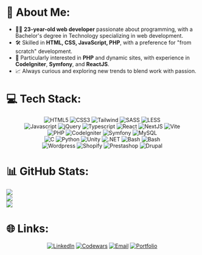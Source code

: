 # 👋 About Me:
- 👨‍💻 **23-year-old web developer** passionate about programming, with a Bachelor's degree in Technology specializing in web development.
- 🛠️ Skilled in **HTML, CSS, JavaScript, PHP**, with a preference for "from scratch" development.
- 🚀 Particularly interested in **PHP** and dynamic sites, with experience in **CodeIgniter**, **Symfony**, and **ReactJS**.
- 📈 Always curious and exploring new trends to blend work with passion.

# 💻 Tech Stack:
<p align="center">
	<img src="https://img.shields.io/badge/HTML5-%23151515?style=for-the-badge&logo=HTML5&logoColor=9f9f9f" alt="HTML5">
	<img src="https://img.shields.io/badge/CSS3-%23151515?style=for-the-badge&logo=CSS3&logoColor=9f9f9f" alt="CSS3">
	<img src="https://img.shields.io/badge/Tailwind-%23151515?style=for-the-badge&logo=TailwindCSS&logoColor=9f9f9f" alt="Tailwind">
	<img src="https://img.shields.io/badge/SASS-%23151515?style=for-the-badge&logo=SASS&logoColor=9f9f9f" alt="SASS">
	<img src="https://img.shields.io/badge/LESS-%23151515?style=for-the-badge&logo=LESS&logoColor=9f9f9f" alt="LESS">
		<br>
	<img src="https://img.shields.io/badge/Javascript-%23151515?style=for-the-badge&logo=Javascript&logoColor=9f9f9f" alt="Javascript">
	<img src="https://img.shields.io/badge/jQuery-%23151515?style=for-the-badge&logo=jQuery&logoColor=9f9f9f" alt="jQuery">
	<img src="https://img.shields.io/badge/Typescript-%23151515?style=for-the-badge&logo=Typescript&logoColor=9f9f9f" alt="Typescript">
	<img src="https://img.shields.io/badge/React-%23151515?style=for-the-badge&logo=React&logoColor=9f9f9f" alt="React">
	<img src="https://img.shields.io/badge/NextJS-%23151515?style=for-the-badge&logo=Next.Js&logoColor=9f9f9f" alt="NextJS">
	<img src="https://img.shields.io/badge/Vite-%23151515?style=for-the-badge&logo=Vite&logoColor=9f9f9f" alt="Vite">
		<br>
	<img src="https://img.shields.io/badge/PHP-%23151515?style=for-the-badge&logo=PHP&logoColor=9f9f9f" alt="PHP">
	<img src="https://img.shields.io/badge/CodeIgniter-%23151515?style=for-the-badge&logo=CodeIgniter&logoColor=9f9f9f" alt="CodeIgniter">
	<img src="https://img.shields.io/badge/Symfony-%23151515?style=for-the-badge&logo=Symfony&logoColor=9f9f9f" alt="Symfony">
	<img src="https://img.shields.io/badge/MySQL-%23151515?style=for-the-badge&logo=MySQL&logoColor=9f9f9f" alt="MySQL">
		<br>
	<img src="https://img.shields.io/badge/C-%23151515?style=for-the-badge&logo=C&logoColor=9f9f9f" alt="C">
	<img src="https://img.shields.io/badge/Python-%23151515?style=for-the-badge&logo=Python&logoColor=9f9f9f" alt="Python">
	<img src="https://img.shields.io/badge/Unity-%23151515?style=for-the-badge&logo=Unity&logoColor=9f9f9f" alt="Unity">
	<img src="https://img.shields.io/badge/.NET-%23151515?style=for-the-badge&logo=.NET&logoColor=9f9f9f" alt=".NET">
	<img src="https://img.shields.io/badge/Bash-%23151515?style=for-the-badge&logo=gnubash&logoColor=9f9f9f" alt="Bash">
	<img src="https://img.shields.io/badge/Yaml-%23151515?style=for-the-badge&logo=yaml&logoColor=9f9f9f" alt="Bash">
		<br>
	<img src="https://img.shields.io/badge/Wordpress-%23151515?style=for-the-badge&logo=Wordpress&logoColor=9f9f9f" alt="Wordpress">
	<img src="https://img.shields.io/badge/Shopify-%23151515?style=for-the-badge&logo=Shopify&logoColor=9f9f9f" alt="Shopify">
	<img src="https://img.shields.io/badge/Prestashop-%23151515?style=for-the-badge&logo=Prestashop&logoColor=9f9f9f" alt="Prestashop">
	<img src="https://img.shields.io/badge/Drupal-%23151515?style=for-the-badge&logo=Drupal&logoColor=9f9f9f" alt="Drupal">
</p>

# 📊 GitHub Stats:
![](https://github-readme-stats.vercel.app/api?username=BreadyBred&theme=dark&hide_border=true&include_all_commits=true&count_private=true)<br/>
![](https://nirzak-streak-stats.vercel.app/?user=BreadyBred&theme=dark&hide_border=true)<br/>
![](https://github-readme-stats.vercel.app/api/top-langs/?username=BreadyBred&theme=dark&hide_border=true&include_all_commits=true&count_private=true&layout=compact)

# 🌐 Links:
<p align="center">
	<a href="https://linkedin.com/in/romain-gerard" target="_blank"><img src="https://img.shields.io/badge/LinkedIn-151515?style=for-the-badge&logo=linkedin&logoColor=9f9f9f" alt="LinkedIn"></a>
	<a href="https://www.codewars.com/users/BreadyBred/stats" target="_blank"><img src="https://img.shields.io/badge/codewars-%23151515?style=for-the-badge&logo=codewars&logoColor=9f9f9f" alt="Codewars"></a>
	<a href="mailto:gerarromain@gmail.com" target="_blank"><img src="https://img.shields.io/badge/gerarromain@gmail.com-151515?style=for-the-badge&logo=gmail&logoColor=9f9f9f" alt="Email"></a>
	<a href="https://romain-gerard.com" target="_blank"><img src="https://img.shields.io/badge/My%20Portfolio-151515?style=for-the-badge" alt="Portfolio"></a>
</p>
